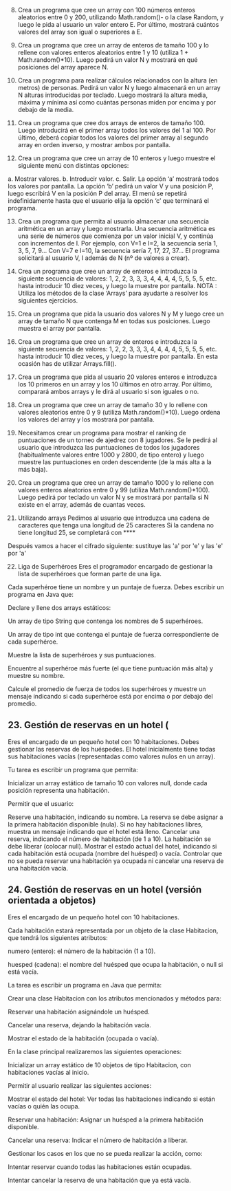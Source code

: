 8. Crea un programa que cree un array con 100 números enteros aleatorios entre 0 y 200,
utilizando Math.random()- o la clase Random, y luego le pida al usuario un valor entero E. Por último, mostrará cuántos valores del array son igual o superiores a E.

10. Crea un programa que cree un array de enteros de tamaño 100 y lo rellene con valores
enteros aleatorios entre 1 y 10 (utiliza 1 + Math.random()*10). Luego pedirá un valor N y
mostrará en qué posiciones del array aparece N.

11. Crea un programa para realizar cálculos relacionados con la altura (en metros) de personas.
Pedirá un valor N y luego almacenará en un array N alturas introducidas por teclado. Luego
mostrará la altura media, máxima y mínima así como cuántas personas miden por encima y
por debajo de la media.

12. Crea un programa que cree dos arrays de enteros de tamaño 100. Luego introducirá en el
primer array todos los valores del 1 al 100. Por último, deberá copiar todos los valores del
primer array al segundo array en orden inverso, y mostrar ambos por pantalla.
15. Crea un programa que cree un array de 10 enteros y luego muestre el siguiente menú con
distintas opciones:

a. Mostrar valores.
b. Introducir valor.
c. Salir.
La opción ‘a’ mostrará todos los valores por pantalla. La opción ‘b’ pedirá un valor V y una
posición P, luego escribirá V en la posición P del array. El menú se repetirá indefinidamente
hasta que el usuario elija la opción ‘c’ que terminará el programa.

13. Crea un programa que permita al usuario almacenar una secuencia aritmética en un array y
luego mostrarla. Una secuencia aritmética es una serie de números que comienza por un
valor inicial V, y continúa con incrementos de I. Por ejemplo, con V=1 e I=2, la secuencia sería
1, 3, 5, 7, 9… Con V=7 e I=10, la secuencia sería 7, 17, 27, 37… El programa solicitará al
usuario V, I además de N (nº de valores a crear).

14. Crea un programa que cree un array de enteros e introduzca la siguiente secuencia de
valores: 1, 2, 2, 3, 3, 3, 4, 4, 4, 4, 5, 5, 5, 5, etc. hasta introducir 10 diez veces, y luego la
muestre por pantalla.
NOTA : Utiliza los métodos de la clase ‘Arrays’ para ayudarte a resolver los siguientes ejercicios.

15. Crea un programa que pida la usuario dos valores N y M y luego cree un array de tamaño N
que contenga M en todas sus posiciones. Luego muestra el array por pantalla.

16. Crea un programa que cree un array de enteros e introduzca la siguiente secuencia de
valores: 1, 2, 2, 3, 3, 3, 4, 4, 4, 4, 5, 5, 5, 5, etc. hasta introducir 10 diez veces, y luego la
muestre por pantalla. En esta ocasión has de utilizar Arrays.fill().

17. Crea un programa que pida al usuario 20 valores enteros e introduzca los 10 primeros en un
array y los 10 últimos en otro array. Por último, comparará ambos arrays y le dirá al usuario
si son iguales o no.

18. Crea un programa que cree un array de tamaño 30 y lo rellene con valores aleatorios entre 0
y 9 (utiliza Math.random()*10). Luego ordena los valores del array y los mostrará por
pantalla.

19. Necesitamos crear un programa para mostrar el ranking de puntuaciones de un torneo de
ajedrez con 8 jugadores. Se le pedirá al usuario que introduzca las puntuaciones de todos los
jugadores (habitualmente valores entre 1000 y 2800, de tipo entero) y luego muestre las
puntuaciones en orden descendente (de la más alta a la más baja).

20. Crea un programa que cree un array de tamaño 1000 y lo rellene con valores enteros
aleatorios entre 0 y 99 (utiliza Math.random()*100). Luego pedirá por teclado un valor N y se
mostrará por pantalla si N existe en el array, además de cuantas veces.
21. Utilizando arrays
Pedimos al usuario que introduzca una cadena de caracteres que tenga una longitud de 25 caracteres
 Si la candena no tiene longitud 25, se completará con ****

Después  vamos a hacer el cifrado siguiente: sustituye las 'a' por 'e' y las 'e' por 'a'

22. Liga de Superhéroes
Eres el programador encargado de gestionar la lista de superhéroes que forman parte de una liga.

Cada superhéroe tiene un nombre y un puntaje de fuerza. Debes escribir un programa en Java que:

Declare y llene dos arrays estáticos:

Un array de tipo String que contenga los nombres de 5 superhéroes.

Un array de tipo int que contenga el puntaje de fuerza correspondiente de cada superhéroe.

Muestre la lista de superhéroes y sus puntuaciones.

Encuentre al superhéroe más fuerte (el que tiene puntuación  más alta) y muestre su nombre.

Calcule el promedio de fuerza de todos los superhéroes y muestre un mensaje indicando si cada superhéroe está por encima o por debajo del promedio.

## 23. Gestión de reservas en un hotel (
Eres el encargado de un pequeño hotel con 10 habitaciones. Debes gestionar las reservas de los huéspedes. El hotel inicialmente tiene todas sus habitaciones vacías (representadas como valores nulos en un array).

Tu tarea es escribir un programa que permita:

Inicializar un array estático de tamaño 10 con valores null, donde cada posición representa una habitación.

Permitir que el usuario:

Reserve una habitación, indicando su nombre. La reserva se debe asignar a la primera habitación disponible (nula). Si no hay habitaciones libres, muestra un mensaje indicando que el hotel está lleno.
Cancelar una reserva, indicando el número de habitación (de 1 a 10). La habitación se debe liberar (colocar null).
Mostrar el estado actual del hotel, indicando si cada habitación está ocupada (nombre del huésped) o vacía.
Controlar que no se pueda reservar una habitación ya ocupada ni cancelar una reserva de una habitación vacía.


## 24. Gestión de reservas en un hotel (versión orientada a objetos)
    
Eres el encargado de un pequeño hotel con 10 habitaciones.

Cada habitación estará representada por un objeto de la clase  Habitacion, que tendrá los siguientes atributos:

numero (entero): el número de la habitación (1 a 10).

huesped (cadena): el nombre del huésped que ocupa la habitación, o null si está vacía.

La tarea es escribir un programa en Java que permita:

Crear una clase Habitacion con los atributos mencionados y métodos para:

Reservar una habitación asignándole un huésped.

Cancelar una reserva, dejando la habitación vacía.

Mostrar el estado de la habitación (ocupada o vacía).

En la clase principal realizaremos las siguientes operaciones:  

Inicializar un array estático de 10 objetos de tipo Habitacion, con habitaciones vacías al inicio.

Permitir al usuario realizar las siguientes acciones:

Mostrar el estado del hotel: Ver todas las habitaciones indicando si están vacías o quién las ocupa.

Reservar una habitación: Asignar un huésped a la primera habitación disponible.

Cancelar una reserva: Indicar el número de habitación a liberar.

Gestionar los casos en los que no se pueda realizar la acción, como:

Intentar reservar cuando todas las habitaciones están ocupadas.

Intentar cancelar la reserva de una habitación que ya está vacía.

